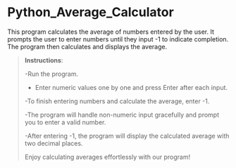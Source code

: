 # Python_Average_Calculator
This program calculates the average of numbers entered by the user. It prompts the user to enter numbers until they input -1 to indicate completion. The program then calculates and displays the average.

> **Instructions**:
> 
>-Run the program.
> 
>- Enter numeric values one by one and press Enter after each input.
>
>-To finish entering numbers and calculate the average, enter -1.
> 
>-The program will handle non-numeric input gracefully and prompt you to enter a valid number.
> 
>-After entering -1, the program will display the calculated average with two decimal places.
> 
> Enjoy calculating averages effortlessly with our program!
